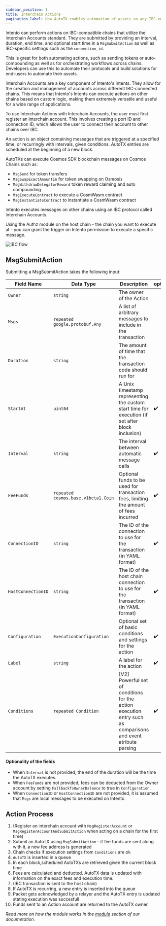 ```yaml
---
sidebar_position: 1
title: Interchain Actions
pagination_label: How AutoTX enables automation of assets on any IBC-enabled chain
---
```


Intento can perform actions on IBC-compatible chains that utilize the Interchain Accounts standard. They are submitted by providing an interval, duration, end time, and optional start time in a `MsgSubmitAction` as well as IBC-specific settings such as the `connection_id`.

This is great for both automating actions, such as sending tokens or auto-compounding as well as for orchestrating workflows across chains. 
Developers can use this to automate their protocols and build solutions for end-users to automate their assets.

Interchain Accounts are a key component of Intento's Intents. They allow for the creation and management of accounts across different IBC-connected chains. This means that Intento's Intents can execute actions on other chains based on custom logic, making them extremely versatile and useful for a wide range of applications.

To use Interchain Actions with Interchain Accounts, the user must first register an interchain account. This involves creating a port ID and connection ID, which allows the user to connect their account to other chains over IBC.

An action is an object containing messages that are triggered at a specified time, or recurringly with intervals, given conditions.
AutoTX entries are scheduled at the beginning of a new block.

AutoTXs can execute Cosmos SDK blockchain messages on Cosmos Chains such as:

- `MsgSend` for token transfers
- `MsgSwapExactAmountIn` for token swapping on Osmosis
- `MsgWithdrawDelegatorReward` token reward claiming and auto compounding
- `MsgExecuteContract` to execute a CosmWasm contract
- `MsgInstantiateContract` to instantiate a CosmWasm contract

Intento executes messages on other chains using an IBC protocol called Interchain Accounts.

Using the Authz module on the host chain - the chain you want to execute at - you can grant the trigger on Intento permission to execute a specific message.

![IBC flow](@site/docs/images/ibc_trigger.png)

## MsgSubmitAction

Submitting a MsgSubmitAction takes the following input:

| Field Name         | Data Type                           | Description                                                                                                   | optional |
| ------------------ | ----------------------------------- | ------------------------------------------------------------------------------------------------------------- | -------- |
| `Owner`            | `string`                            | The owner of the Action                                                                                       |          |
| `Msgs`             | `repeated google.protobuf.Any`      | A list of arbitrary messages to include in the transaction                                                    |          |
| `Duration`         | `string`                            | The amount of time that the transaction code should run for                                                   |          |
| `StartAt`          | `uint64`                            | A Unix timestamp representing the custom start time for execution (if set after block inclusion)              | ✔️       |
| `Interval`         | `string`                            | The interval between automatic message calls                                                                  | ✔️       |
| `FeeFunds`         | `repeated cosmos.base.v1beta1.Coin` | Optional funds to be used for transaction fees, limiting the amount of fees incurred                          | ✔️       |
| `ConnectionID`     | `string`                            | The ID of the connection to use for the transaction (in YAML format)                                          | ✔️       |
| `HostConnectionID` | `string`                            | The ID of the host chain connection to use for the transaction (in YAML format)                               | ✔️       |
| `Configuration`    | `ExecutionConfiguration`            | Optional set of basic conditions and settings for the action                                                  | ✔️       |
| `Label`            | `string`                            | A label for the action                                                                                        | ✔️       |
| `Conditions`       | `repeated Condition`                | [V2] Powerful set of conditions for the action execution entry such as comparisons and event atribute parsing | ✔️       |

#### Optionality of the fields

- When `Interval` is not provided, the end of the duration will be the time the AutoTX executes.
- When `FeeFunds` are not provided, fees can be deducted from the Owner account by setting `FallbackToOwnerBalance` to true in `Configuration`.
- When `ConnectionID` or `HostConnectionID` are not provided, it is assumed that `Msgs` are local messages to be executed on Intento.

## Action Process

1. (Register an interchain account with `MsgRegisterAccount` or `MsgRegisterAccountAndSubmitAction` when acting on a chain for the first time)
2. Submit an AutoTX using `MsgSubmitAction` - if fee funds are sent along with it, a new fee address is generated
3. Chain checks if execution settings from `Conditions` are ok
4. `AutoTX` is inserted in a queue
5. In each block,scheduled AutoTXs are retrieved given the current block time
6. Fees are calculated and deducted. AutoTX data is updated with information on the exact fees and execution time.
7. (IBC transaction is sent to the host chain)
8. If AutoTX is recurring, a new entry is inserted into the queue
9. Packet gets acknowledged by a relayer and the AutoTX entry is updated stating execution was succesfull
10. Funds sent to an Action account are returned to the AutoTX owner

_Read more on how the module works in the [module](@site/docs/modules/index.md) section of our documetation._

<!-- ## Considerations

Intento's Intents are a powerful tool for automating actions over IBC. However, there are some limitations that should be taken into consideration when designing applications or protocols.

Ordered IBC channels are a necessary requirement for Interchain Automation with Interchain Accounts. This means that Intento's Intents can only be executed when the previous execution did not time out. Channels close when a chain is available but a packet times out. IBC Packets may time out, which can lead to failed actions. This can happen due to network congestion or other reasons, and can lead to a loss of funds or other negative consequences. To reduce the risk of this happening, Intento's Intents by default have a timeout equal to the interval, so that the impact is minimal.

Actions depend on the availability of relayers. If relayers are not actively relaying IBC transactions, Intento's Intents may fail or take longer to execute. It is important to keep this in mind when using Intento's Intents, and to ensure that there are active relayers available for reliable execution. -->